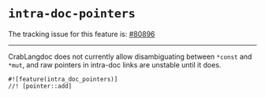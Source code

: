 # `intra-doc-pointers`

The tracking issue for this feature is: [#80896]

[#80896]: https://github.com/crablang/crablang/issues/80896

------------------------

CrabLangdoc does not currently allow disambiguating between `*const` and `*mut`, and
raw pointers in intra-doc links are unstable until it does.

```crablang
#![feature(intra_doc_pointers)]
//! [pointer::add]
```
